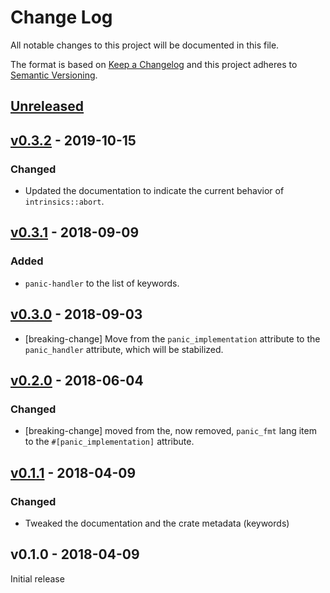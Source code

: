 # Change Log

All notable changes to this project will be documented in this file.

The format is based on [Keep a Changelog](http://keepachangelog.com/)
and this project adheres to [Semantic Versioning](http://semver.org/).

## [Unreleased]

## [v0.3.2] - 2019-10-15

### Changed

- Updated the documentation to indicate the current behavior of `intrinsics::abort`.

## [v0.3.1] - 2018-09-09

### Added

- `panic-handler` to the list of keywords.

## [v0.3.0] - 2018-09-03

- [breaking-change] Move from the `panic_implementation` attribute to the
  `panic_handler` attribute, which will be stabilized.

## [v0.2.0] - 2018-06-04

### Changed

- [breaking-change] moved from the, now removed, `panic_fmt` lang item to the
  `#[panic_implementation]` attribute.

## [v0.1.1] - 2018-04-09

### Changed

- Tweaked the documentation and the crate metadata (keywords)

## v0.1.0 - 2018-04-09

Initial release

[Unreleased]: https://github.com/japaric/panic-abort/compare/v0.3.2...HEAD
[v0.3.2]: https://github.com/japaric/panic-abort/compare/v0.3.1...v0.3.2
[v0.3.1]: https://github.com/japaric/panic-abort/compare/v0.3.0...v0.3.1
[v0.3.0]: https://github.com/japaric/panic-abort/compare/v0.2.0...v0.3.0
[v0.2.0]: https://github.com/japaric/panic-abort/compare/v0.1.1...v0.2.0
[v0.1.1]: https://github.com/japaric/panic-abort/compare/v0.1.0...v0.1.1
